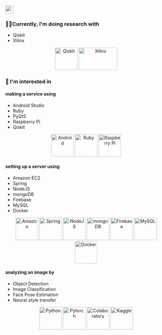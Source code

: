 # <img src="https://media.giphy.com/media/hvRJCLFzcasrR4ia7z/giphy.gif" width="25px">

### 👨‍💻Currently, I'm doing research with
  - Qiskit
  - Xilinx
  
<p align="center">
<img src="https://avatars.githubusercontent.com/u/30696987?s=200&v=4" height="70" width="70" alt="Qiskit"/>
<img src="https://www.linuxadictos.com/wp-content/uploads/logo-amd-xilinx.jpg" height="70" width="120" alt="Xilinx"/>

### 🤔 I'm interested in

#### making a service using
  - Android Studio
  - Ruby
  - PyQt5
  - Raspberry Pi
  - Qiskit

<!-- https://devicon.dev/ -->
<p align="center">
<img src="https://cdn.jsdelivr.net/gh/devicons/devicon/icons/android/android-original-wordmark.svg" height="70" width="70" alt="Android"/>
<img src="https://cdn.jsdelivr.net/gh/devicons/devicon/icons/ruby/ruby-original-wordmark.svg" height="70" width="70" alt="Ruby"/>
<img src="https://cdn.jsdelivr.net/gh/devicons/devicon/icons/raspberrypi/raspberrypi-original-wordmark.svg" height="70" width="70" alt="Raspberry Pi"/>

  

#### setting up a server using
  - Amazon EC2
  - Spring
  - NodeJS
  - mongoDB
  - Firebase
  - MySQL
  - Docker
  

<p align="center">
<img src="https://cdn.jsdelivr.net/gh/devicons/devicon/icons/amazonwebservices/amazonwebservices-original-wordmark.svg" height="70" width="70" alt="Amazon"/>
<img src="https://cdn.jsdelivr.net/gh/devicons/devicon/icons/spring/spring-original-wordmark.svg" height="70" width="70" alt="Spring"/>
<img src="https://cdn.jsdelivr.net/gh/devicons/devicon/icons/nodejs/nodejs-original-wordmark.svg" height="70" width="70" alt="NodeJS"/>
<img src="https://cdn.jsdelivr.net/gh/devicons/devicon/icons/mongodb/mongodb-original-wordmark.svg" height="70" width="70" alt="mongoDB"/>
<img src="https://cdn.jsdelivr.net/gh/devicons/devicon/icons/firebase/firebase-plain-wordmark.svg" height="70" width="70" alt="Firebase"/>
<img src="https://cdn.jsdelivr.net/gh/devicons/devicon/icons/mysql/mysql-original-wordmark.svg" height="70" width="70" alt="MySQL"/>
<img src="https://cdn.jsdelivr.net/gh/devicons/devicon/icons/docker/docker-original-wordmark.svg" height="70" width="70" alt="Docker"/>

#### analyzing an image by
  - Object Detection
  - Image Classification
  - Face Pose Estimation
  - Neural style transfer

<p align="center">
<img src="https://cdn.jsdelivr.net/gh/devicons/devicon/icons/python/python-original-wordmark.svg" height="70" width="70" alt="Python"/>
<img src="https://github.com/pytorch/pytorch/blob/master/docs/source/_static/img/pytorch-logo-dark.svg" height="70" width="70" alt="Pytorch"/>
<img src="https://colab.research.google.com/img/colab_favicon_256px.png" height="70" width="70" alt="Colaboratory"/>
<img src="https://www.vectorlogo.zone/logos/kaggle/kaggle-icon.svg" width="70" alt="Kaggle"/>
